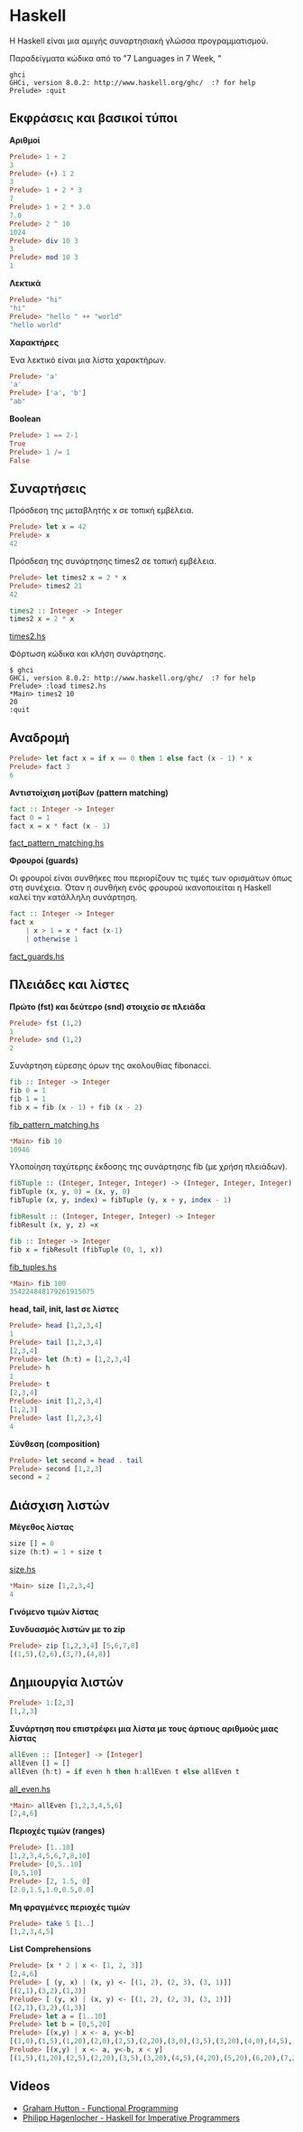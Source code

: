 # Haskell

H Haskell είναι μια αμιγής συναρτησιακή γλώσσα προγραμματισμού. 

Παραδείγματα κώδικα από το "7 Languages in 7 Week, "

```
ghci
GHCi, version 8.0.2: http://www.haskell.org/ghc/  :? for help
Prelude> :quit
```

## Εκφράσεις και βασικοί τύποι

**Αριθμοί**

```hs
Prelude> 1 + 2
3
Prelude> (+) 1 2
3
Prelude> 1 + 2 * 3
7
Prelude> 1 + 2 * 3.0
7.0
Prelude> 2 ^ 10
1024
Prelude> div 10 3
3
Prelude> mod 10 3
1
```

**Λεκτικά**

```hs
Prelude> "hi"
"hi"
Prelude> "hello " ++ "world"
"hello world"
```

**Χαρακτήρες**

Ένα λεκτικό είναι μια λίστα χαρακτήρων.

```hs
Prelude> 'a'
'a'
Prelude> ['a', 'b']
"ab"
```

**Boolean**

```hs
Prelude> 1 == 2-1
True
Prelude> 1 /= 1
False
```

## Συναρτήσεις

Πρόσδεση της μεταβλητής x σε τοπική εμβέλεια.

```hs
Prelude> let x = 42
Prelude> x
42
```

Πρόσδεση της συνάρτησης times2 σε τοπική εμβέλεια.

```hs
Prelude> let times2 x = 2 * x
Prelude> times2 21
42
```

```hs
times2 :: Integer -> Integer
times2 x = 2 * x
```
[times2.hs](./times2.hs)

Φόρτωση κώδικα και κλήση συνάρτησης.

```
$ ghci
GHCi, version 8.0.2: http://www.haskell.org/ghc/  :? for help
Prelude> :load times2.hs
*Main> times2 10
20
:quit
```

## Αναδρομή

```hs
Prelude> let fact x = if x == 0 then 1 else fact (x - 1) * x
Prelude> fact 3
6
```

**Αντιστοίχιση μοτίβων (pattern matching)**

```hs
fact :: Integer -> Integer
fact 0 = 1
fact x = x * fact (x - 1)
```

[fact_pattern_matching.hs](./fact_pattern_matching.hs)

**Φρουροί (guards)**

Οι φρουροί είναι συνθήκες που περιορίζουν τις τιμές των ορισμάτων όπως στη συνέχεια. Όταν η συνθήκη ενός φρουρού ικανοποιείται η Haskell καλεί την κατάλληλη συνάρτηση.

```hs
fact :: Integer -> Integer
fact x
    | x > 1 = x * fact (x-1)
    | otherwise 1
```

[fact_guards.hs](./fact_guards.hs)

## Πλειάδες και λίστες

**Πρώτο (fst) και δεύτερο (snd) στοιχείο σε πλειάδα**

```hs
Prelude> fst (1,2)
1
Prelude> snd (1,2)
2
```

Συνάρτηση εύρεσης όρων της ακολουθίας fibonacci.

```hs
fib :: Integer -> Integer
fib 0 = 1
fib 1 = 1
fib x = fib (x - 1) + fib (x - 2)
```
[fib_pattern_matching.hs](./fib_pattern_matching.hs)

```hs
*Main> fib 10
10946
```

Υλοποίηση ταχύτερης έκδοσης της συνάρτησης fib (με χρήση πλειάδων).


```hs
fibTuple :: (Integer, Integer, Integer) -> (Integer, Integer, Integer)
fibTuple (x, y, 0) = (x, y, 0)
fibTuple (x, y, index) = fibTuple (y, x + y, index - 1)

fibResult :: (Integer, Integer, Integer) -> Integer
fibResult (x, y, z) =x

fib :: Integer -> Integer
fib x = fibResult (fibTuple (0, 1, x))
```
[fib_tuples.hs](./fib_tuples.hs)

```hs
*Main> fib 100
354224848179261915075
```

**head, tail, init, last σε λίστες**

```hs
Prelude> head [1,2,3,4]
1
Prelude> tail [1,2,3,4]
[2,3,4]
Prelude> let (h:t) = [1,2,3,4]
Prelude> h
1
Prelude> t
[2,3,4]
Prelude> init [1,2,3,4]
[1,2,3]
Prelude> last [1,2,3,4]
4
```

**Σύνθεση (composition)**

```hs
Prelude> let second = head . tail
Prelude> second [1,2,3]
second = 2
```

## Διάσχιση λιστών

**Μέγεθος λίστας**

```hs
size [] = 0
size (h:t) = 1 + size t
```
[size.hs](./size.hs)

```hs
*Main> size [1,2,3,4]
4
```

**Γινόμενο τιμών λίστας**


**Συνδυασμός λιστών με το zip**

```hs
Prelude> zip [1,2,3,4] [5,6,7,8]
[(1,5),(2,6),(3,7),(4,8)]
```

## Δημιουργία λιστών

```hs
Prelude> 1:[2,3]
[1,2,3]
```

**Συνάρτηση που επιστρέφει μια λίστα με τους άρτιους αριθμούς μιας λίστας**

```hs
allEven :: [Integer] -> [Integer]
allEven [] = []
allEven (h:t) = if even h then h:allEven t else allEven t
```
[all_even.hs](./all_even.hs)

```hs
*Main> allEven [1,2,3,4,5,6]
[2,4,6]
```

**Περιοχές τιμών (ranges)** 

```hs
Prelude> [1..10]
[1,2,3,4,5,6,7,8,10]
Prelude> [0,5..10]
[0,5,10]
Prelude> [2, 1.5, 0]
[2.0,1.5,1.0,0.5,0.0]
```

**Μη φραγμένες περιοχές τιμών** 

```hs
Prelude> take 5 [1..]
[1,2,3,4,5]
```

**List Comprehensions**

```hs
Prelude> [x * 2 | x <- [1, 2, 3]]
[2,4,6]
Prelude> [ (y, x) | (x, y) <- [(1, 2), (2, 3), (3, 1)]]
[(2,1),(3,2),(1,3)]
Prelude> [ (y, x) | (x, y) <- [(1, 2), (2, 3), (3, 1)]]
[(2,1),(3,2),(1,3)]
Prelude> let a = [1..10]
Prelude> let b = [0,5,20]
Prelude> [(x,y) | x <- a, y<-b]
[(1,0),(1,5),(1,20),(2,0),(2,5),(2,20),(3,0),(3,5),(3,20),(4,0),(4,5),(4,20),(5,0),(5,5),(5,20),(6,0),(6,5),(6,20),(7,0),(7,5),(7,20),(8,0),(8,5),(8,20),(9,0),(9,5),(9,20),(10,0),(10,5),(10,20)]
Prelude> [(x,y) | x <- a, y<-b, x < y]
[(1,5),(1,20),(2,5),(2,20),(3,5),(3,20),(4,5),(4,20),(5,20),(6,20),(7,20),(8,20),(9,20),(10,20)]
```


## Videos

* [Graham Hutton - Functional Programming](https://www.youtube.com/channel/UCBDp7ydYTHi1dh4Gnf3VTPA)
* [Philipp Hagenlocher - Haskell for Imperative Programmers](https://www.youtube.com/watch?v=Vgu82wiiZ90&list=PLe7Ei6viL6jGp1Rfu0dil1JH1SHk9bgDV)

<!-- ## Examples -->

<!-- ### Starman

* [starman.hs](./starman.hs)

    $ ghci
    GHCi, version 8.10.3: https://www.haskell.org/ghc/  :? for help
    Prelude> :load starman.hs
    Prelude> starman "functionally" 5 -->

